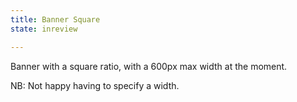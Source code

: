 ```yaml
---
title: Banner Square
state: inreview

---
```

Banner with a square ratio, with a 600px max width at the moment.

NB: Not happy having to specify a width.